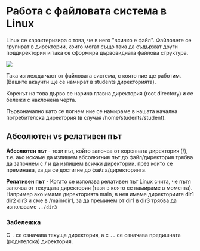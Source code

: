 # Работа с файловата система в Linux

Linux се характеризира с това, че в него "всичко е файл". Файловете се групират в директории, които могат също така да съдържат други поддиректории и така се сформира дървовидната файлова структура. 

![](http://newkis.fmi.uni-sofia.bg/~svi/os/ex/fs.gif)

Така изглежда част от файловата система, с която ние ще работим. (Вашите акаунти ще се намират в students директорията). 

Коренът на това дърво се нарича главна директория (root directory) и се бележи с наклонена черта. 

Първоначално като се логнем ние се намираме в нашата начална потребителска директория (в случая /home/students/student).

## Абсолютен vs релативен път 
**Aбсолютен път** - този път, който започва от коренната директория (/), т.е. ако искаме да изпишем абсолютния път до файл/директория трябва да започнем с / и да изпишем всички директории. през които се преминава, за да се достигне до файла/директорията.

**Релативен път** - Когато се използва релативен път Linux счита, че пътя започва от текущата директория (тази в която се намираме в момента).  
Например ако имаме директорията main, в нея имаме директориите dir1 dir2 dir3 и сме в /main/dir1, за да преминем от dir1 в dir3  трябва да използваме  `../dir3`

### Забележка
С `.` се означава текуща директория, а с `..` се означава предишната (родителска) директория.
